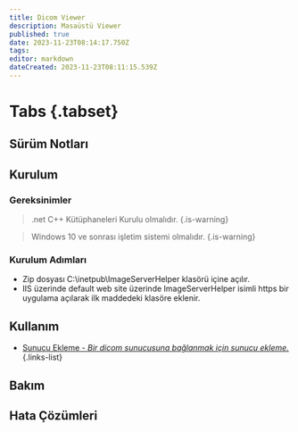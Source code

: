 ```yaml
---
title: Dicom Viewer 
description: Masaüstü Viewer
published: true
date: 2023-11-23T08:14:17.750Z
tags: 
editor: markdown
dateCreated: 2023-11-23T08:11:15.539Z
---
```


# Tabs {.tabset}
## Sürüm Notları

## Kurulum

### Gereksinimler

> .net C++ Kütüphaneleri Kurulu olmalıdır.
{.is-warning}

> Windows 10 ve sonrası işletim sistemi olmalıdır.
{.is-warning}

### Kurulum Adımları

- Zip dosyası C:\inetpub\ImageServerHelper klasörü içine açılır.
- IIS üzerinde default web site üzerinde ImageServerHelper isimli https bir uygulama açılarak ilk maddedeki klasöre eklenir.

## Kullanım
- [Sunucu Ekleme - *Bir dicom sunucusuna bağlanmak için sunucu ekleme.*](/DicomViewer/K001)
{.links-list}
## Bakım
## Hata Çözümleri



